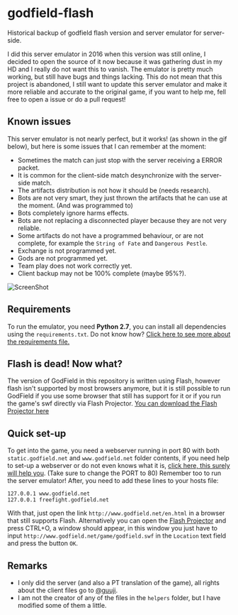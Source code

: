# godfield-flash
Historical backup of godfield flash version and server emulator for server-side.

I did this server emulator in 2016 when this version was still online, I decided to open the source of it now because it was gathering dust in my HD and I really do not want this to vanish. The emulator is pretty much working, but still have bugs and things lacking.
This do not mean that this project is abandoned, I still want to update this server emulator and make it more reliable and accurate to the original game, if you want to help me, fell free to open a issue or do a pull request!

## Known issues
This server emulator is not nearly perfect, but it works! (as shown in the gif below), but here is some issues that I can remember at the moment:
- Sometimes the match can just stop with the server receiving a ERROR packet.
- It is common for the client-side match desynchronize with the server-side match.
- The artifacts distribution is not how it should be (needs research).
- Bots are not very smart, they just thrown the artifacts that he can use at the moment. (And was programmed to)
- Bots completely ignore harms effects.
- Bots are not replacing a disconnected player because they are not very reliable.
- Some artifacts do not have a programmed behaviour, or are not complete, for example the `String of Fate` and `Dangerous Pestle`.
- Exchange is not programmed yet.
- Gods are not programmed yet.
- Team play does not work correctly yet.
- Client backup may not be 100% complete (maybe 95%?).

![ScreenShot](https://i.imgur.com/JjMTum8.gif)

## Requirements
To run the emulator, you need <b>Python 2.7</b>, you can install all dependencies using the `requirements.txt`. Do not know how? [Click here to see more about the requirements file.](https://pip.pypa.io/en/stable/user_guide/#id12)

## Flash is dead! Now what?
The version of GodField in this repository is written using Flash, however flash isn't supported by most browsers anymore, but it is still possible to run GodField if you use some browser that still has support for it or if you run the game's swf directly via Flash Projector.
[You can download the Flash Projector here](https://fpdownload.macromedia.com/pub/flashplayer/updaters/32/flashplayer_32_sa.exe)

## Quick set-up
To get into the game, you need a webserver running in port 80 with both `static.godfield.net` and `www.godfield.net` folder contents, if you need help to set-up a webserver or do not even knows what it is, [click here, this surely will help you](https://stackoverflow.com/questions/45584453/how-to-create-a-simple-http-webserver-in-python). (Take sure to change the PORT to 80)
Remember too to run the server emulator!
After, you need to add these lines to your hosts file:
```
127.0.0.1 www.godfield.net
127.0.0.1 freefight.godfield.net
```
With that, just open the link `http://www.godfield.net/en.html` in a browser that still supports Flash.
Alternatively you can open the [Flash Projector](https://fpdownload.macromedia.com/pub/flashplayer/updaters/32/flashplayer_32_sa.exe) and press CTRL+O, a window should appear, in this window you just have to input `http://www.godfield.net/game/godfield.swf` in the `Location` text field and press the button `OK`.

## Remarks
- I only did the server (and also a PT translation of the game), all rights about the client files go to [@guuji](https://twitter.com/guuji).
- I am not the creator of any of the files in the `helpers` folder, but I have modified some of them a little.